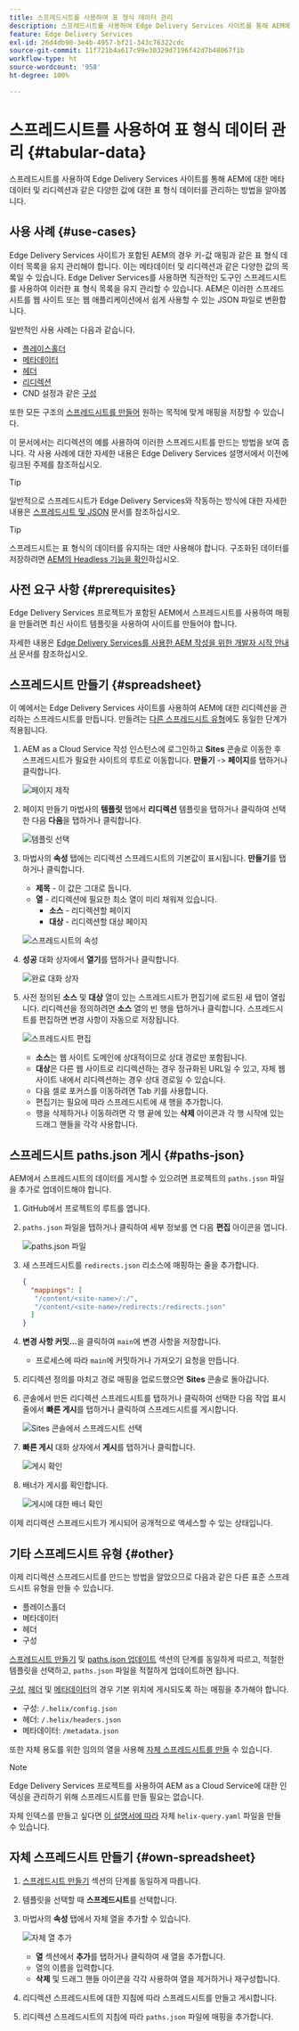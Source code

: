 ```yaml
---
title: 스프레드시트를 사용하여 표 형식 데이터 관리
description: 스프레드시트를 사용하여 Edge Delivery Services 사이트를 통해 AEM에 대한 메타데이터 및 리디렉션과 같은 다양한 값에 대한 표 형식 데이터를 관리하는 방법을 알아봅니다.
feature: Edge Delivery Services
exl-id: 26d4db90-3e4b-4957-bf21-343c76322cdc
source-git-commit: 11f721b4a617c99e30329d7196f42d7b48067f1b
workflow-type: ht
source-wordcount: '958'
ht-degree: 100%

---
```



# 스프레드시트를 사용하여 표 형식 데이터 관리 {#tabular-data}

스프레드시트를 사용하여 Edge Delivery Services 사이트를 통해 AEM에 대한 메타데이터 및 리디렉션과 같은 다양한 값에 대한 표 형식 데이터를 관리하는 방법을 알아봅니다.

## 사용 사례 {#use-cases}

Edge Delivery Services 사이트가 포함된 AEM의 경우 키-값 매핑과 같은 표 형식 데이터 목록을 유지 관리해야 합니다. 이는 메타데이터 및 리디렉션과 같은 다양한 값의 목록일 수 있습니다. Edge Deliver Services를 사용하면 직관적인 도구인 스프레드시트를 사용하여 이러한 표 형식 목록을 유지 관리할 수 있습니다. AEM은 이러한 스프레드시트를 웹 사이트 또는 웹 애플리케이션에서 쉽게 사용할 수 있는 JSON 파일로 변환합니다.

일반적인 사용 사례는 다음과 같습니다.

* [플레이스홀더](/help/edge/docs/placeholders.md)
* [메타데이터](/help/edge/docs/bulk-metadata.md)
* [헤더](/help/edge/docs/custom-headers.md)
* [리디렉션](/help/edge/docs/redirects.md)
* CND 설정과 같은 [구성](/help/edge/docs/setup-byo-cdn-push-invalidation.md)

또한 모든 구조의 [스프레드시트를 만들어](#own-spreadsheet) 원하는 목적에 맞게 매핑을 저장할 수 있습니다.

이 문서에서는 리디렉션의 예를 사용하여 이러한 스프레드시트를 만드는 방법을 보여 줍니다. 각 사용 사례에 대한 자세한 내용은 Edge Delivery Services 설명서에서 이전에 링크된 주제를 참조하십시오.

>[!TIP]
>
>일반적으로 스프레드시트가 Edge Delivery Services와 작동하는 방식에 대한 자세한 내용은 [스프레드시트 및 JSON](/help/edge/developer/spreadsheets.md) 문서를 참조하십시오.

>[!TIP]
>
>스프레드시트는 표 형식의 데이터를 유지하는 데만 사용해야 합니다. 구조화된 데이터를 저장하려면 [AEM의 Headless 기능을 확인](/help/headless/introduction.md)하십시오.

## 사전 요구 사항 {#prerequisites}

Edge Delivery Services 프로젝트가 포함된 AEM에서 스프레드시트를 사용하여 매핑을 만들려면 최신 사이트 템플릿을 사용하여 사이트를 만들어야 합니다.

자세한 내용은 [Edge Delivery Services를 사용한 AEM 작성을 위한 개발자 시작 안내서](/help/edge/aem-authoring/edge-dev-getting-started.md) 문서를 참조하십시오.

## 스프레드시트 만들기 {#spreadsheet}

이 예에서는 Edge Delivery Services 사이트를 사용하여 AEM에 대한 리디렉션을 관리하는 스프레드시트를 만듭니다. 만들려는 [다른 스프레드시트 유형](#other)에도 동일한 단계가 적용됩니다.

1. AEM as a Cloud Service 작성 인스턴스에 로그인하고 **Sites** 콘솔로 이동한 후 스프레드시트가 필요한 사이트의 루트로 이동합니다. **만들기** -> **페이지**&#x200B;를 탭하거나 클릭합니다.

   ![페이지 제작](assets/tabular-data/tabular-data-create-page.png)

1. 페이지 만들기 마법사의 **템플릿** 탭에서 **리디렉션** 템플릿을 탭하거나 클릭하여 선택한 다음 **다음**&#x200B;을 탭하거나 클릭합니다.

   ![템플릿 선택](assets/tabular-data/tabular-data-create-page-teamplate-redirects.png)

1. 마법사의 **속성** 탭에는 리디렉션 스프레드시트의 기본값이 표시됩니다. **만들기**&#x200B;를 탭하거나 클릭합니다.

   * **제목** - 이 값은 그대로 둡니다.
   * **열** - 리디렉션에 필요한 최소 열이 미리 채워져 있습니다.
      * **소스** - 리디렉션할 페이지
      * **대상** - 리디렉션할 대상 페이지

   ![스프레드시트의 속성](assets/tabular-data/tabular-data-create-page-properties-redirects.png)

1. **성공** 대화 상자에서 **열기**&#x200B;를 탭하거나 클릭합니다.

   ![완료 대화 상자](assets/tabular-data/tabular-data-success.png)

1. 사전 정의된 **소스** 및 **대상** 열이 있는 스프레드시트가 편집기에 로드된 새 탭이 열립니다. 리디렉션을 정의하려면 **소스** 열의 빈 행을 탭하거나 클릭합니다. 스프레드시트를 편집하면 변경 사항이 자동으로 저장됩니다.

   ![스프레드시트 편집](assets/tabular-data/tabular-data-edit-redirects.png)

   * **소스**&#x200B;는 웹 사이트 도메인에 상대적이므로 상대 경로만 포함됩니다.
   * **대상**&#x200B;은 다른 웹 사이트로 리디렉션하는 경우 정규화된 URL일 수 있고, 자체 웹 사이트 내에서 리디렉션하는 경우 상대 경로일 수 있습니다.
   * 다음 셀로 포커스를 이동하려면 Tab 키를 사용합니다.
   * 편집기는 필요에 따라 스프레드시트에 새 행을 추가합니다.
   * 행을 삭제하거나 이동하려면 각 행 끝에 있는 **삭제** 아이콘과 각 행 시작에 있는 드래그 핸들을 각각 사용합니다.

## 스프레드시트 paths.json 게시 {#paths-json}

AEM에서 스프레드시트의 데이터를 게시할 수 있으려면 프로젝트의 `paths.json` 파일을 추가로 업데이트해야 합니다.

1. GitHub에서 프로젝트의 루트를 엽니다.

1. `paths.json` 파일을 탭하거나 클릭하여 세부 정보를 연 다음 **편집** 아이콘을 엽니다.

   ![paths.json 파일](assets/tabular-data/tabular-data-paths-json.png)

1. 새 스프레드시트를 `redirects.json` 리소스에 매핑하는 줄을 추가합니다.

   ```json
   {
     "mappings": [
      "/content/<site-name>/:/",
      "/content/<site-name>/redirects:/redirects.json"
     ]
   }
   ```

1. **변경 사항 커밋...**&#x200B;을 클릭하여 `main`에 변경 사항을 저장합니다.

   * 프로세스에 따라 `main`에 커밋하거나 가져오기 요청을 만듭니다.

1. 리디렉션 정의를 마치고 경로 매핑을 업로드했으면 **Sites** 콘솔로 돌아갑니다.

1. 콘솔에서 만든 리디렉션 스프레드시트를 탭하거나 클릭하여 선택한 다음 작업 표시줄에서 **빠른 게시**&#x200B;를 탭하거나 클릭하여 스프레드시트를 게시합니다.

   ![Sites 콘솔에서 스프레드시트 선택](assets/tabular-data/tabular-data-select-publish.png)

1. **빠른 게시** 대화 상자에서 **게시**&#x200B;를 탭하거나 클릭합니다.

   ![게시 확인](assets/tabular-data/tabular-data-quick-publish.png)

1. 배너가 게시를 확인합니다.

   ![게시에 대한 배너 확인](assets/tabular-data/tabular-data-publish-banner.png)

이제 리디렉션 스프레드시트가 게시되어 공개적으로 액세스할 수 있는 상태입니다.

## 기타 스프레드시트 유형 {#other}

이제 리디렉션 스프레드시트를 만드는 방법을 알았으므로 다음과 같은 다른 표준 스프레드시트 유형을 만들 수 있습니다.

* 플레이스홀더
* 메타데이터
* 헤더
* 구성

[스프레드시트 만들기](#spreadsheet) 및 [paths.json 업데이트](#paths-json) 섹션의 단계를 동일하게 따르고, 적절한 템플릿을 선택하고, `paths.json` 파일을 적절하게 업데이트하면 됩니다.

[구성](https://www.aem.live/docs/configuration), [헤더](https://www.aem.live/docs/custom-headers) 및 [메타데이터](https://www.aem.live/docs/bulk-metadata)의 경우 기본 위치에 게시되도록 하는 매핑을 추가해야 합니다.

* 구성: `/.helix/config.json`
* 헤더: `/.helix/headers.json`
* 메타데이터: `/metadata.json`

또한 자체 용도를 위한 임의의 열을 사용해 [자체 스프레드시트를 만들](#own-spreadsheet) 수 있습니다.

>[!NOTE]
>
>Edge Delivery Services 프로젝트를 사용하여 AEM as a Cloud Service에 대한 인덱싱을 관리하기 위해 스프레드시트를 만들 필요는 없습니다.
>
>자체 인덱스를 만들고 싶다면 [이 설명서에 따라](https://www.aem.live/developer/indexing#setting-up-more-index-configurations) 자체 `helix-query.yaml` 파일을 만들 수 있습니다.

## 자체 스프레드시트 만들기 {#own-spreadsheet}

1. [스프레드시트 만들기](#spreadsheet) 섹션의 단계를 동일하게 따릅니다.

1. 템플릿을 선택할 때 **스프레드시트**&#x200B;를 선택합니다.

1. 마법사의 **속성** 탭에서 자체 열을 추가할 수 있습니다.

   ![자체 열 추가](assets/tabular-data/tabular-data-own-spreadsheet.png)

   * **열** 섹션에서 **추가**&#x200B;를 탭하거나 클릭하여 새 열을 추가합니다.
   * 열의 이름을 입력합니다.
   * **삭제** 및 드래그 핸들 아이콘을 각각 사용하여 열을 제거하거나 재구성합니다.

1. 리디렉션 스프레드시트에 대한 지침에 따라 스프레드시트를 만들고 게시합니다.

1. 리디렉션 스프레드시트의 지침에 따라 `paths.json` 파일에 매핑을 추가합니다.

